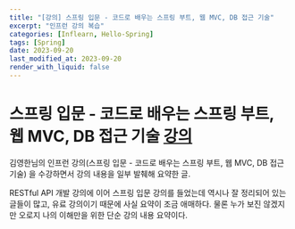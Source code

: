```yaml
---
title: "[강의] 스프링 입문 - 코드로 배우는 스프링 부트, 웹 MVC, DB 접근 기술"
excerpt: "인프런 강의 복습"
categories: [Inflearn, Hello-Spring]
tags: [Spring]
date: 2023-09-20
last_modified_at: 2023-09-20
render_with_liquid: false
---
```


# 스프링 입문 - 코드로 배우는 스프링 부트, 웹 MVC, DB 접근 기술 [강의](https://www.inflearn.com/course/%EC%8A%A4%ED%94%84%EB%A7%81-%EC%9E%85%EB%AC%B8-%EC%8A%A4%ED%94%84%EB%A7%81%EB%B6%80%ED%8A%B8/dashboard) 

김영한님의 인프런 강의(스프링 입문 - 코드로 배우는 스프링 부트, 웹 MVC, DB 접근 기술) 을 수강하면서 강의 내용을 일부 발췌해 요약한 글.

RESTful API 개발 강의에 이어 스프링 입문 강의를 들었는데 역시나 잘 정리되어 있는 글들이 많고, 유료 강의이기 때문에 사실 요약이 조금 애매하다. 물론 누가 보진 않겠지만 오로지 나의 이해만을 위한 단순 강의 내용 요약이다.

